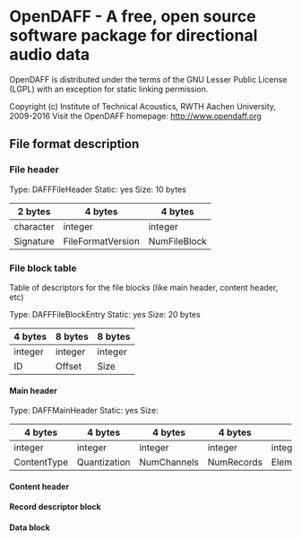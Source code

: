 
# OpenDAFF - A free, open source software package for directional audio data

OpenDAFF is distributed under the terms of the GNU Lesser Public License (LGPL) with an exception for static linking permission.

Copyright (c) Institute of Technical Acoustics, RWTH Aachen University, 2009-2016
Visit the OpenDAFF homepage: http://www.opendaff.org


## File format description

### File header

Type: DAFFFileHeader
Static: yes
Size: 10 bytes

2 bytes | 4 bytes | 4 bytes
--- | --- | ---
character | integer | integer
Signature | FileFormatVersion | NumFileBlock

### File block table

Table of descriptors for the file blocks (like main header, content header, etc)

Type: DAFFFileBlockEntry
Static: yes
Size: 20 bytes

4 bytes | 8 bytes | 8 bytes
--- | --- | ---
integer | integer | integer
ID | Offset | Size

#### Main header

Type: DAFFMainHeader
Static: yes
Size: 

4 bytes | 4 bytes | 4 bytes | 4 bytes | 4 bytes | 4 bytes | 4 bytes | 4 bytes | 4 bytes | 4 bytes | 4 bytes | 4 bytes | 4 bytes | 4 bytes | 4 bytes
--- | --- | --- | --- | --- | --- | --- | --- | --- | --- | --- | --- | --- | --- | ---
integer | integer | integer | integer | integer | integer | integer | float | float | integer | float | float | float | float | float
ContentType | Quantization | NumChannels | NumRecords | ElementsPerRecord | MetadataIndex | AlphaPoints | AlphaStart| fAlphaEnd | BetaPoints | BetaStart | fBetaEnd | OrientYaw | OrientPitch | OrientRoll

#### Content header

#### Record descriptor block

#### Data block

